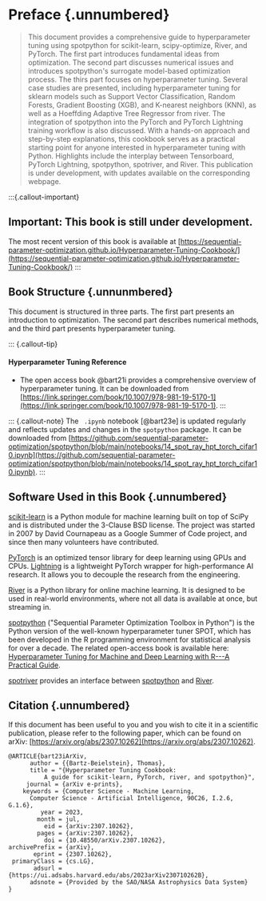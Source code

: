 # Preface  {.unnumbered}

> This document provides a comprehensive guide to hyperparameter tuning using spotpython for scikit-learn, scipy-optimize, River, and PyTorch. The first part introduces fundamental ideas from optimization. The second part discusses numerical issues and introduces spotpython's surrogate model-based optimization process. The thirs part focuses on hyperparameter tuning. Several case studies are presented, including hyperparameter tuning for sklearn models such as Support Vector Classification, Random Forests, Gradient Boosting (XGB), and K-nearest neighbors (KNN), as well as a Hoeffding Adaptive Tree Regressor from river. The integration of spotpython into the PyTorch and PyTorch Lightning training workflow is also discussed. With a hands-on approach and step-by-step explanations, this cookbook serves as a practical starting point for anyone interested in hyperparameter tuning with Python. Highlights include the interplay between Tensorboard, PyTorch Lightning, spotpython, spotriver, and River. This publication is under development, with updates available on the corresponding webpage.


:::{.callout-important}
## Important: This book is still under development.
The most recent version of this book is available at [https://sequential-parameter-optimization.github.io/Hyperparameter-Tuning-Cookbook/](https://sequential-parameter-optimization.github.io/Hyperparameter-Tuning-Cookbook/)
:::

## Book Structure {.unnunmbered}

This document is structured in three parts. The first part presents an introduction to optimization. The second part describes
numerical methods, and the third part presents hyperparameter tuning.


::: {.callout-tip}
#### Hyperparameter Tuning Reference
* The open access book @bart21i provides a comprehensive overview of hyperparameter tuning. It can be downloaded from [https://link.springer.com/book/10.1007/978-981-19-5170-1](https://link.springer.com/book/10.1007/978-981-19-5170-1).
:::

::: {.callout-note}
The ` .ipynb` notebook [@bart23e] is updated regularly and reflects updates and changes in the `spotpython` package.
It can be downloaded from [https://github.com/sequential-parameter-optimization/spotpython/blob/main/notebooks/14_spot_ray_hpt_torch_cifar10.ipynb](https://github.com/sequential-parameter-optimization/spotpython/blob/main/notebooks/14_spot_ray_hpt_torch_cifar10.ipynb).
:::

## Software Used in this Book {.unnumbered}

[scikit-learn](https://scikit-learn.org) is a Python module for machine learning built on top of SciPy and is distributed under the 3-Clause BSD license. The project was started in 2007 by David Cournapeau as a Google Summer of Code project, and since then many volunteers have contributed.

[PyTorch](https://pytorch.org) is an optimized tensor library for deep learning using GPUs and CPUs. [Lightning](https://lightning.ai/docs/pytorch/latest/) is a lightweight PyTorch wrapper for high-performance AI research. It allows you to decouple the research from the engineering.

[River](https://riverml.xyz) is a Python library for online machine learning. It is designed to be used in real-world environments, where not all data is available at once, but streaming in.

[spotpython](https://github.com/sequential-parameter-optimization/spotpython) ("Sequential Parameter Optimization Toolbox in Python") is the Python version of the well-known hyperparameter tuner SPOT, which has been developed in the R programming environment for statistical analysis for over a decade. The related open-access book is available here: [Hyperparameter Tuning for Machine and Deep Learning with R---A Practical Guide](https://link.springer.com/book/10.1007/978-981-19-5170-1).


[spotriver](https://github.com/sequential-parameter-optimization/spotriver) provides an interface between [spotpython](https://github.com/sequential-parameter-optimization/spotpython) and [River](https://riverml.xyz).


## Citation {.unnumbered}

If this document has been useful to you and you wish to cite it in a scientific publication, please refer to the following paper, which can be found on arXiv: [https://arxiv.org/abs/2307.10262](https://arxiv.org/abs/2307.10262).


```{bibtex}
@ARTICLE{bart23iArXiv,
      author = {{Bartz-Beielstein}, Thomas},
      title = "{Hyperparameter Tuning Cookbook:
          A guide for scikit-learn, PyTorch, river, and spotpython}",
     journal = {arXiv e-prints},
    keywords = {Computer Science - Machine Learning,
      Computer Science - Artificial Intelligence, 90C26, I.2.6, G.1.6},
         year = 2023,
        month = jul,
          eid = {arXiv:2307.10262},
        pages = {arXiv:2307.10262},
          doi = {10.48550/arXiv.2307.10262},
archivePrefix = {arXiv},
       eprint = {2307.10262},
 primaryClass = {cs.LG},
       adsurl = {https://ui.adsabs.harvard.edu/abs/2023arXiv230710262B},
      adsnote = {Provided by the SAO/NASA Astrophysics Data System}
}


```
